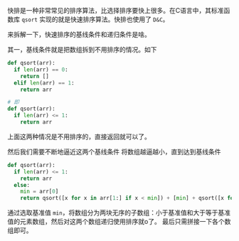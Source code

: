 快排是一种非常常见的排序算法，比选择排序要快上很多。在C语言中，其标准函数库 `qsort` 实现的就是快速排序算法。快排也使用了 `D&C`。

来拆解一下，快速排序的基线条件和递归条件是啥。

其一，基线条件就是把数组拆到不用排序的情况。如下

```python
def qsort(arr):
  if len(arr) == 0:
    return []
  elif len(arr) == 1:
    return arr

# 即
def qsort(arr):
  if len(arr) <= 1:
    return arr
```

上面这两种情况是不用排序的，直接返回就可以了。

然后我们需要不断地逼近这两个基线条件
将数组越逼越小，直到达到基线条件

```python
def qsort(arr):
  if len(arr) <= 1:
    return arr
  else:
    min = arr[0]
    return qsort([x for x in arr[1:] if x < min]) + [min] + qsort([x for x in arr[1:] if x >= min])
```

通过选取基准值 `min`，将数组分为两块无序的子数组：小于基准值和大于等于基准值的元素数组，然后对这两个数组递归使用排序就o了。
最后只需拼接一下各个数组即可。
